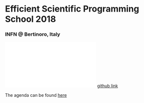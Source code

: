 # Efficient Scientific Programming School 2018
### INFN @ Bertinoro, Italy 

![Poster](Poster_ESC2018_v3.pdf)
[github link](https://github.com/infn-esc/esc18)


The agenda can be found [here](https://agenda.infn.it/conferenceOtherViews.py?view=standard&confId=16941)
